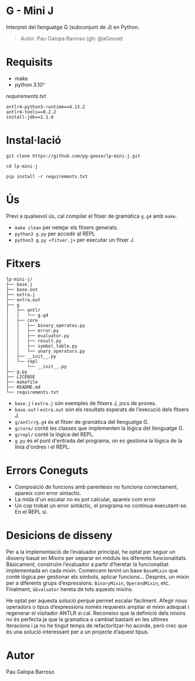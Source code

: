# G - Mini J

Interpret del llenguatge G (subconjunt de J) en Python.

> Autor: Pau Galopa Barroso (gh: @aGoose)

# Requisits
- make
- python 3.10^

_requirements.txt_
```
antlr4-python3-runtime==4.13.2
antlr4-tools==0.2.2
install-jdk==1.1.0
```

# Instal·lació
```
git clone https://github.com/pg-goose/lp-mini-j.git

cd lp-mini-j

pip install -r requirements.txt
```

# Ús
Previ a qualsevol ús, cal compilar el fitxer de gramàtica `g.g4` amb `make`.

- `make clean` per netejar els fitxers generats.
- `python3 g.py` per accedir al REPL 
- `python3 g.py <fitxer.j>` per executar un fitxer J.

# Fitxers
```
lp-mini-j/
├── base.j
├── base.out
├── extra.j
├── extra.out
├── g
│   ├── antlr
│   │   └── g.g4
│   ├── core
│   │   ├── binary_operatos.py
│   │   ├── error.py
│   │   ├── evaluator.py
│   │   ├── result.py
│   │   ├── symbol_table.py
│   │   └── unary_operators.py
│   ├── __init__.py
│   └── repl
│       └── __init__.py
├── g.py
├── LICENSE
├── makefile
├── README.md
└── requirements.txt
```

- `base.j` i `extra.j` són exemples de fitxers J, jocs de proves.
- `base.out` i `extra.out` són els resultats esperats de l'execució dels fitxers J.
- `g/antlr/g.g4` és el fitxer de gramàtica del llenguatge G.
- `g/core/` conté les classes que implementen la lògica del llenguatge G.
- `g/repl/` conté la lògica del REPL.
- `g.py` és el punt d'entrada del programa, on es gestiona la lògica de la línia d'ordres i el REPL.

# Errors Coneguts
- Composició de funcions amb parentesis no funciona correctament, apareix com error sintactic.
- La mida d'un escalar no es pot calcular, apareix com error
- Un cop trobat un error sintàctic, el programa no continua executant-se. En el REPL si.

# Desicions de disseny

Per a la implementació de l’evaluador principal, he optat per seguir un disseny basat en Mixins per separar en mòduls les diferents funcionalitats. Bàsicament, construïm l’evaluador a partir d’heretar la funcionalitat implementada en cada mixin. Comencem tenint un base `BaseMixin` que conté lògica per gestionar els símbols, aplicar funcions... Després, un mixin per a diferents grups d’expressions: `BinaryMixin`, `OperandMixin`, etc. Finalment, `GEvaluator` hereta de tots aquests mixins.

He optat per aquesta solució perquè permet escalar fàcilment. Afegir nous operadors o tipus d’expressions només requereix ampliar el mixin adequat i regenerar el visitador ANTLR si cal. Reconeixo que la definició dels mixins no és perfecta ja que la gramatica a cambiat bastant en les ultimes iteracions i ja no he tingut temps de refactoritzar-ho acorde, però crec que és una solució interessant per a un projecte d’aquest tipus.

# Autor

Pau Galopa Barroso